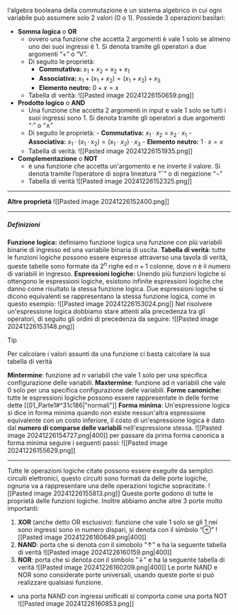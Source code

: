 l'algebra booleana della commutazione è un sistema algebrico in cui ogni variabile può assumere solo 2 valori (0 o 1). Possiede $3$ operazioni basilari:

- **Somma logica** o **OR**
	- ovvero una funzione che accetta 2 argomenti è vale 1 solo se almeno uno dei suoi ingressi è 1. Si denota tramite gli operatori a due argomenti “+” o “V”.
	- Di seguito le proprietà:
	  - **Commutativa:** $x_1 + x_2$ = $x_2+x_1$
	  - **Associativa:** $x_1+(x_1+x_2)=(x_1+x_2)+x_3$
	  - **Elemento neutro:** $0+x = x$
  - Tabella di verità:
    ![[Pasted image 20241226150659.png]]
- **Prodotto logico** o **AND**
	- Una funzione che accetta 2 argomenti in input e vale 1 solo se tutti i suoi ingressi sono 1. Si denota tramite gli operatori a due argomenti “·” o “∧”
	- Di seguito le proprietà:
		  - **Commutativa:** $x_1 · x_2$ = $x_2·x_1$
		  - **Associativa:** $x_1·(x_1·x_2)=(x_1·x_2)·x_3$
		  - **Elemento neutro:** $1·x = x$
  - Tabella di verità:
    ![[Pasted image 20241226151935.png]]
- **Complementazione** o **NOT**
	- è una funzione che accetta un'argomento e ne inverte il valore. Si denota tramite l’operatore di sopra lineatura “¯” o di negazione “¬"
	- Tabella di verità
	  ![[Pasted image 20241226152325.png]]
---
**Altre proprietà**
![[Pasted image 20241226152400.png]]

---
##### Definizioni
**Funzione logica:** definiamo funzione logica una funzione con più variabili binarie di ingresso ed una variabile binaria di uscita.
**Tabella di verità**: tutte le funzioni logiche possono essere espresse attraverso una tavola di verità, queste tabelle sono formate da $2^n$ righe ed $n+1$ colonne, dove $n$ è il numero di variabili in ingresso.
**Espressioni logiche:** Unendo più funzioni logiche si ottengono le espressioni logiche, esistono infinite espressioni logiche che danno come risultato la stessa funzione logica. Due espressioni logiche si dicono equivalenti se rappresentano la stessa funzione logica, come in questo esempio:
![[Pasted image 20241226153024.png]]
Nel risolvere un'espressione logica dobbiamo stare attenti alla precedenza tra gli operatori, di seguito gli ordini di precedenza da seguire:
![[Pasted image 20241226153148.png]]
> [!TIP]
> Per calcolare i valori assunti da una funzione ci basta calcolare la sua tabella di verità

**Mintermine**: funzione ad $n$ variabili che vale $1$ solo per una specifica configurazione delle variabili.
**Maxtermine**: funzione ad $n$ variabili che vale 0 solo per una specifica configurazione delle variabili.
**Forme canoniche:** tutte le espressioni logiche possono essere rappresentate in delle forme dette [[01_Parte1#^31c186|"normali"]]
**Forma minima**: Un'espressione logica si dice in forma minima quando non esiste nessun'altra espressione equivalente con un costo inferiore, il costo di un'espressione logica è dato dal **numero di comparse delle variabili** nell'espressione stessa.
![[Pasted image 20241226154727.png|400]]
per passare da prima forma canonica a forma minima seguire i seguenti passi:
![[Pasted image 20241226155629.png]]

---
Tutte le operazioni logiche citate possono essere eseguite da semplici circuiti elettronici, questo circuiti sono formati da delle porte logiche, ognuna va a rappresentare una delle operazioni logiche sopracitate.
![[Pasted image 20241226155813.png]]
Queste porte godono di tutte le proprietà delle funzioni logiche. Inoltre abbiamo anche altre 3 porte molto importanti:
1. **XOR** (anche detto OR esclusivo): funzione che vale 1 solo se gli 1 nei sono ingressi sono in numero dispari, si denota con il simbolo “⊕”
   ![[Pasted image 20241226160649.png|400]]
2. **NAND**:  porta che si denota con il simobolo "$\uparrow$" e ha la seguente tabella di verità 
   ![[Pasted image 20241226160159.png|400]]
3. **NOR**: porta che si denota con il simbolo "$\downarrow$" e ha la seguente tabella di verità
   ![[Pasted image 20241226160209.png|400]]
Le porte NAND e NOR sono considerate porte universali, usando queste porte si può realizzare qualsiasi funzione. 
- una porta NAND con ingressi unificati si comporta come una porta NOT
  ![[Pasted image 20241226160853.png]]
  